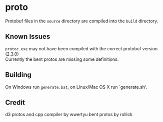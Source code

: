# proto

Protobuf files in the `source` directory are compiled into the `build` directory.

## Known Issues

`protoc.exe` may not have been compiled with the correct protobuf version (2.3.0)  
Currently the bent protos are missing some definitions.

## Building

On Windows run `generate.bat`, on Linux/Mac OS X run `generate.sh'.

## Credit
d3 protos and cpp compiler by wwertyu
bent protos by rollick